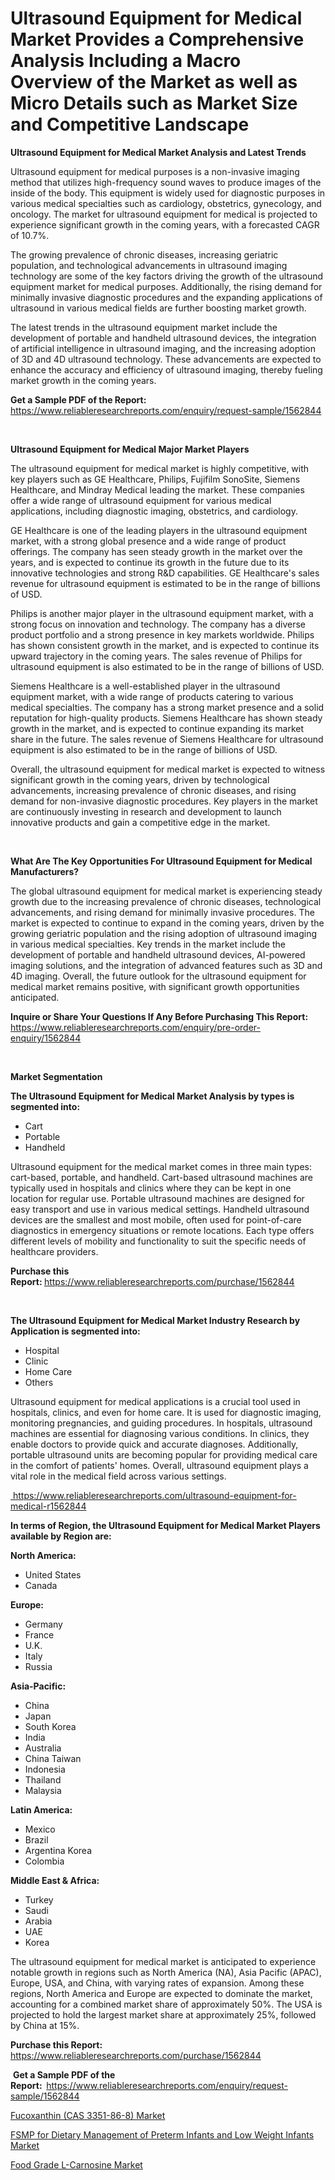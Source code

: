 <p><h1>Ultrasound Equipment for Medical Market Provides a Comprehensive Analysis Including a Macro Overview of the Market as well as Micro Details such as Market Size and Competitive Landscape</h1></p><p><strong>Ultrasound Equipment for Medical Market Analysis and Latest Trends</strong></p>
<p><p>Ultrasound equipment for medical purposes is a non-invasive imaging method that utilizes high-frequency sound waves to produce images of the inside of the body. This equipment is widely used for diagnostic purposes in various medical specialties such as cardiology, obstetrics, gynecology, and oncology. The market for ultrasound equipment for medical is projected to experience significant growth in the coming years, with a forecasted CAGR of 10.7%.</p><p>The growing prevalence of chronic diseases, increasing geriatric population, and technological advancements in ultrasound imaging technology are some of the key factors driving the growth of the ultrasound equipment market for medical purposes. Additionally, the rising demand for minimally invasive diagnostic procedures and the expanding applications of ultrasound in various medical fields are further boosting market growth.</p><p>The latest trends in the ultrasound equipment market include the development of portable and handheld ultrasound devices, the integration of artificial intelligence in ultrasound imaging, and the increasing adoption of 3D and 4D ultrasound technology. These advancements are expected to enhance the accuracy and efficiency of ultrasound imaging, thereby fueling market growth in the coming years.</p></p>
<p><strong>Get a Sample PDF of the Report:&nbsp;</strong> <a href="https://www.reliableresearchreports.com/enquiry/request-sample/1562844">https://www.reliableresearchreports.com/enquiry/request-sample/1562844</a></p>
<p>&nbsp;</p>
<p><strong>Ultrasound Equipment for Medical Major Market Players</strong></p>
<p><p>The ultrasound equipment for medical market is highly competitive, with key players such as GE Healthcare, Philips, Fujifilm SonoSite, Siemens Healthcare, and Mindray Medical leading the market. These companies offer a wide range of ultrasound equipment for various medical applications, including diagnostic imaging, obstetrics, and cardiology.</p><p>GE Healthcare is one of the leading players in the ultrasound equipment market, with a strong global presence and a wide range of product offerings. The company has seen steady growth in the market over the years, and is expected to continue its growth in the future due to its innovative technologies and strong R&D capabilities. GE Healthcare's sales revenue for ultrasound equipment is estimated to be in the range of billions of USD.</p><p>Philips is another major player in the ultrasound equipment market, with a strong focus on innovation and technology. The company has a diverse product portfolio and a strong presence in key markets worldwide. Philips has shown consistent growth in the market, and is expected to continue its upward trajectory in the coming years. The sales revenue of Philips for ultrasound equipment is also estimated to be in the range of billions of USD.</p><p>Siemens Healthcare is a well-established player in the ultrasound equipment market, with a wide range of products catering to various medical specialties. The company has a strong market presence and a solid reputation for high-quality products. Siemens Healthcare has shown steady growth in the market, and is expected to continue expanding its market share in the future. The sales revenue of Siemens Healthcare for ultrasound equipment is also estimated to be in the range of billions of USD.</p><p>Overall, the ultrasound equipment for medical market is expected to witness significant growth in the coming years, driven by technological advancements, increasing prevalence of chronic diseases, and rising demand for non-invasive diagnostic procedures. Key players in the market are continuously investing in research and development to launch innovative products and gain a competitive edge in the market.</p></p>
<p>&nbsp;</p>
<p><strong>What Are The Key Opportunities For Ultrasound Equipment for Medical Manufacturers?</strong></p>
<p><p>The global ultrasound equipment for medical market is experiencing steady growth due to the increasing prevalence of chronic diseases, technological advancements, and rising demand for minimally invasive procedures. The market is expected to continue to expand in the coming years, driven by the growing geriatric population and the rising adoption of ultrasound imaging in various medical specialties. Key trends in the market include the development of portable and handheld ultrasound devices, AI-powered imaging solutions, and the integration of advanced features such as 3D and 4D imaging. Overall, the future outlook for the ultrasound equipment for medical market remains positive, with significant growth opportunities anticipated.</p></p>
<p><strong>Inquire or Share Your Questions If Any Before Purchasing This Report:</strong> <a href="https://www.reliableresearchreports.com/enquiry/pre-order-enquiry/1562844">https://www.reliableresearchreports.com/enquiry/pre-order-enquiry/1562844</a></p>
<p>&nbsp;</p>
<p><strong>Market Segmentation</strong></p>
<p><strong>The Ultrasound Equipment for Medical Market Analysis by types is segmented into:</strong></p>
<p><ul><li>Cart</li><li>Portable</li><li>Handheld</li></ul></p>
<p><p>Ultrasound equipment for the medical market comes in three main types: cart-based, portable, and handheld. Cart-based ultrasound machines are typically used in hospitals and clinics where they can be kept in one location for regular use. Portable ultrasound machines are designed for easy transport and use in various medical settings. Handheld ultrasound devices are the smallest and most mobile, often used for point-of-care diagnostics in emergency situations or remote locations. Each type offers different levels of mobility and functionality to suit the specific needs of healthcare providers.</p></p>
<p><strong>Purchase this Report:&nbsp;</strong><a href="https://www.reliableresearchreports.com/purchase/1562844">https://www.reliableresearchreports.com/purchase/1562844</a></p>
<p>&nbsp;</p>
<p><strong>The Ultrasound Equipment for Medical Market Industry Research by Application is segmented into:</strong></p>
<p><ul><li>Hospital</li><li>Clinic</li><li>Home Care</li><li>Others</li></ul></p>
<p><p>Ultrasound equipment for medical applications is a crucial tool used in hospitals, clinics, and even for home care. It is used for diagnostic imaging, monitoring pregnancies, and guiding procedures. In hospitals, ultrasound machines are essential for diagnosing various conditions. In clinics, they enable doctors to provide quick and accurate diagnoses. Additionally, portable ultrasound units are becoming popular for providing medical care in the comfort of patients' homes. Overall, ultrasound equipment plays a vital role in the medical field across various settings.</p></p>
<p><a href="https://www.reliableresearchreports.com/ultrasound-equipment-for-medical-r1562844">&nbsp;https://www.reliableresearchreports.com/ultrasound-equipment-for-medical-r1562844</a></p>
<p><strong>In terms of Region, the Ultrasound Equipment for Medical Market Players available by Region are:</strong></p>
<p>
    <p> <strong> North America: </strong>
        <ul>
            <li>United States</li>
            <li>Canada</li>
        </ul>
        </p> 
    <p> <strong> Europe: </strong>
        <ul>
            <li>Germany</li>
            <li>France</li>
            <li>U.K.</li>
            <li>Italy</li>
            <li>Russia</li>
        </ul>
        </p> 
    <p> <strong> Asia-Pacific: </strong>
        <ul>
            <li>China</li>
            <li>Japan</li>
            <li>South Korea</li>
            <li>India</li>
            <li>Australia</li>
            <li>China Taiwan</li>
            <li>Indonesia</li>
            <li>Thailand</li>
            <li>Malaysia</li>
        </ul>
        </p> 
    <p> <strong> Latin America: </strong>
        <ul>
            <li>Mexico</li>
            <li>Brazil</li>
            <li>Argentina Korea</li>
            <li>Colombia</li>
        </ul>
        </p> 
    <p> <strong> Middle East & Africa: </strong>
        <ul>
            <li>Turkey</li>
            <li>Saudi</li>
            <li>Arabia</li>
            <li>UAE</li>
            <li>Korea</li>
        </ul>
    </p>
    </p>
<p><p>The ultrasound equipment for medical market is anticipated to experience notable growth in regions such as North America (NA), Asia Pacific (APAC), Europe, USA, and China, with varying rates of expansion. Among these regions, North America and Europe are expected to dominate the market, accounting for a combined market share of approximately 50%. The USA is projected to hold the largest market share at approximately 25%, followed by China at 15%.</p></p>
<p><strong>Purchase this Report: </strong><a href="https://www.reliableresearchreports.com/purchase/1562844">https://www.reliableresearchreports.com/purchase/1562844</a></p>
<p>&nbsp;<strong>Get a Sample PDF of the Report:&nbsp;&nbsp;</strong><a href="https://www.reliableresearchreports.com/enquiry/request-sample/1562844">https://www.reliableresearchreports.com/enquiry/request-sample/1562844</a></p>
<p><strong></strong></p>
<p><p><a href="https://flame-sidecar-702.notion.site/Fucoxanthin-CAS-3351-86-8-Market-Outlook-Industry-Overview-and-Forecast-2024-to-2031-faaa03a325be4eeaaec7e62e64f44cc0">Fucoxanthin (CAS 3351-86-8) Market</a></p><p><a href="https://full-wildebeest-80b.notion.site/Analyzing-FSMP-for-Dietary-Management-of-Preterm-Infants-and-Low-Weight-Infants-Market-Global-Indus-e973abe1cae2408ca7a5bd05a9b5ee9c">FSMP for Dietary Management of Preterm Infants and Low Weight Infants Market</a></p><p><a href="https://pretty-mail-caf.notion.site/Food-Grade-L-Carnosine-Market-Size-Reveals-the-Best-Marketing-Channels-In-Global-Industry-972a71782b994af682a6570888b08a03">Food Grade L-Carnosine Market</a></p></p>